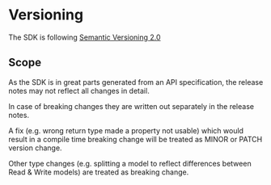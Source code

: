 # Versioning

The SDK is following [Semantic Versioning 2.0](https://semver.org/spec/v2.0.0.html)

## Scope

As the SDK is in great parts generated from an API specification, the release notes
may not reflect all changes in detail.

In case of breaking changes they are written out separately in the release notes.

A fix (e.g. wrong return type made a property not usable) which would result in
a compile time breaking change will be treated as MINOR or PATCH version change.

Other type changes (e.g. splitting a model to reflect differences between Read & Write models)
are treated as breaking change.
